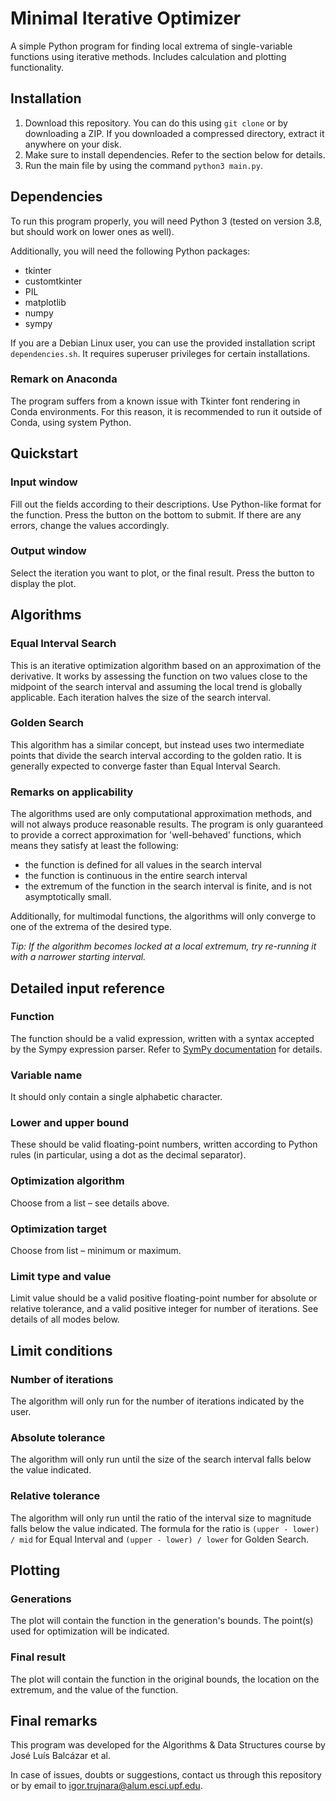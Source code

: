 # Minimal Iterative Optimizer
A simple Python program for finding local extrema of single-variable functions using iterative methods. Includes calculation and plotting functionality.

## Installation
1. Download this repository. You can do this using `git clone` or by downloading a ZIP. If you downloaded a compressed directory, extract it anywhere on your disk.
2. Make sure to install dependencies. Refer to the section below for details.
3. Run the main file by using the command `python3 main.py`.

## Dependencies
To run this program properly, you will need Python 3 (tested on version 3.8, but should work on lower ones as well).

Additionally, you will need the following Python packages:
- tkinter
- customtkinter
- PIL
- matplotlib
- numpy
- sympy

If you are a Debian Linux user, you can use the provided installation script `dependencies.sh`. It requires superuser privileges for certain installations.

### Remark on Anaconda
The program suffers from a known issue with Tkinter font rendering in Conda environments. For this reason, it is recommended to run it outside of Conda, using system Python.

## Quickstart
### Input window
Fill out the fields according to their descriptions. Use Python-like format for the function. Press the button on the bottom to submit. If there are any errors, change the values accordingly.
### Output window
Select the iteration you want to plot, or the final result. Press the button to display the plot.

## Algorithms
### Equal Interval Search
This is an iterative optimization algorithm based on an approximation of the derivative. It works by assessing the function on two values close to the midpoint of the search interval and assuming the local trend is globally applicable. Each iteration halves the size of the search interval.
### Golden Search
This algorithm has a similar concept, but instead uses two intermediate points that divide the search interval according to the golden ratio. It is generally expected to converge faster than Equal Interval Search.
### Remarks on applicability
The algorithms used are only computational approximation methods, and will not always produce reasonable results. The program is only guaranteed to provide a correct approximation for 'well-behaved' functions, which means they satisfy at least the following:
- the function is defined for all values in the search interval
- the function is continuous in the entire search interval
- the extremum of the function in the search interval is finite, and is not asymptotically small.

Additionally, for multimodal functions, the algorithms will only converge to one of the extrema of the desired type.

_Tip: If the algorithm becomes locked at a local extremum, try re-running it with a narrower starting interval._

## Detailed input reference
### Function
The function should be a valid expression, written with a syntax accepted by the Sympy expression parser. Refer to [SymPy documentation](https://docs.sympy.org) for details.
### Variable name
It should only contain a single alphabetic character.
### Lower and upper bound
These should be valid floating-point numbers, written according to Python rules (in particular, using a dot as the decimal separator).
### Optimization algorithm
Choose from a list &ndash; see details above.
### Optimization target
Choose from list &ndash; minimum or maximum.
### Limit type and value
Limit value should be a valid positive floating-point number for absolute or relative tolerance, and a valid positive integer for number of iterations. See details of all modes below.

## Limit conditions
### Number of iterations
The algorithm will only run for the number of iterations indicated by the user.
### Absolute tolerance
The algorithm will only run until the size of the search interval falls below the value indicated.
### Relative tolerance
The algorithm will only run until the ratio of the interval size to magnitude falls below the value indicated. The formula for the ratio is `(upper - lower) / mid` for Equal Interval and `(upper - lower) / lower` for Golden Search.

## Plotting
### Generations
The plot will contain the function in the generation's bounds. The point(s) used for optimization will be indicated.
### Final result 
The plot will contain the function in the original bounds, the location on the extremum, and the value of the function.

## Final remarks
This program was developed for the Algorithms & Data Structures course by Jos&eacute; Lu&iacute;s Balc&aacute;zar et al.

In case of issues, doubts or suggestions, contact us through this repository or by email to [igor.trujnara@alum.esci.upf.edu](mailto:igor.trujnara@alum.esci.upf.edu).